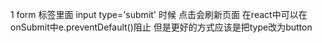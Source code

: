 1 form 标签里面 input type='submit' 时候  点击会刷新页面
在react中可以在onSubmit中e.preventDefault()阻止  但是更好的方式应该是把type改为button
